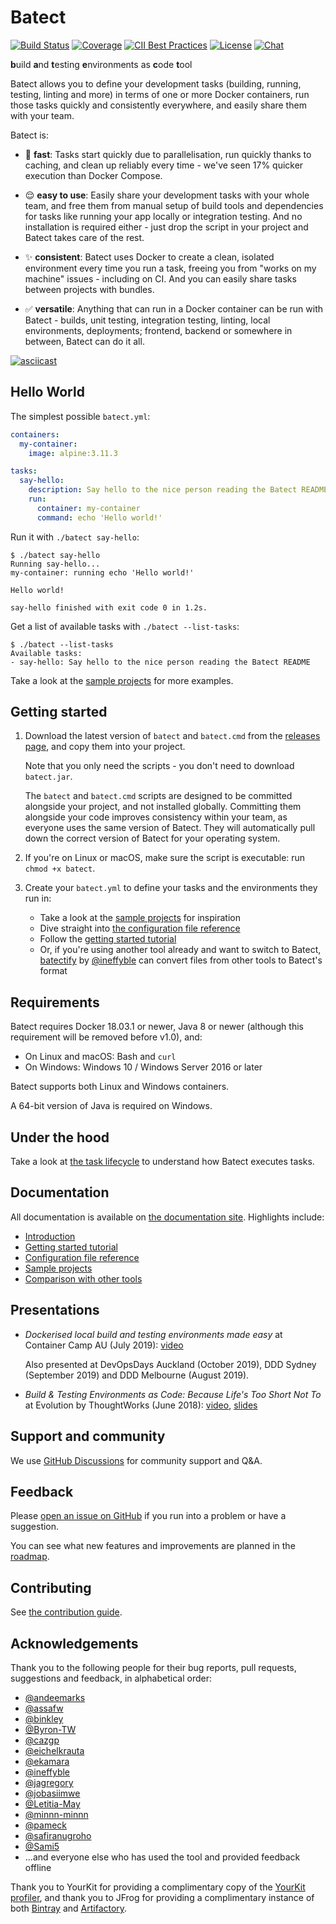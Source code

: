 # Batect
[![Build Status](https://github.com/batect/batect/workflows/CI/badge.svg)](https://github.com/batect/batect/actions?query=workflow%3ACI+branch%3Amain)
[![Coverage](https://img.shields.io/codecov/c/github/batect/batect.svg)](https://codecov.io/gh/batect/batect)
[![CII Best Practices](https://bestpractices.coreinfrastructure.org/projects/2698/badge)](https://bestpractices.coreinfrastructure.org/projects/2698)
[![License](https://img.shields.io/github/license/batect/batect.svg)](https://opensource.org/licenses/Apache-2.0)
[![Chat](https://img.shields.io/badge/chat-on%20GitHub%20Discussions-brightgreen.svg)](https://github.com/batect/batect/discussions)

**b**uild **a**nd **t**esting **e**nvironments as **c**ode **t**ool

Batect allows you to define your development tasks (building, running, testing, linting and more) in terms of one or more
Docker containers, run those tasks quickly and consistently everywhere, and easily share them with your team.

Batect is:

* :rocket: **fast**: Tasks start quickly due to parallelisation, run quickly thanks to caching, and clean up reliably every time - we've
  seen 17% quicker execution than Docker Compose.

* :relieved: **easy to use**: Easily share your development tasks with your whole team, and free them from manual setup of build tools and dependencies
  for tasks like running your app locally or integration testing. And no installation is required either - just drop the script in your
  project and Batect takes care of the rest.

* :sparkles: **consistent**: Batect uses Docker to create a clean, isolated environment every time you run a task, freeing you from "works on my machine"
  issues - including on CI. And you can easily share tasks between projects with bundles.

* :white_check_mark: **versatile**: Anything that can run in a Docker container can be run with Batect - builds, unit testing, integration testing, linting,
  local environments, deployments; frontend, backend or somewhere in between, Batect can do it all.

[![asciicast](https://asciinema.org/a/714gRQsQW1VDHQMuWzwRuAdU4.svg)](https://asciinema.org/a/714gRQsQW1VDHQMuWzwRuAdU4)

## Hello World

The simplest possible `batect.yml`:

```yaml
containers:
  my-container:
    image: alpine:3.11.3

tasks:
  say-hello:
    description: Say hello to the nice person reading the Batect README
    run:
      container: my-container
      command: echo 'Hello world!'
```

Run it with `./batect say-hello`:

```
$ ./batect say-hello
Running say-hello...
my-container: running echo 'Hello world!'

Hello world!

say-hello finished with exit code 0 in 1.2s.
```

Get a list of available tasks with `./batect --list-tasks`:

```
$ ./batect --list-tasks
Available tasks:
- say-hello: Say hello to the nice person reading the Batect README
```

Take a look at the [sample projects](https://batect.dev/docs/getting-started/sample-projects/) for more examples.

## Getting started

1. Download the latest version of `batect` and `batect.cmd` from the [releases page](https://github.com/batect/batect/releases),
   and copy them into your project.

    Note that you only need the scripts - you don't need to download `batect.jar`.

    The `batect` and `batect.cmd` scripts are designed to be committed alongside your project, and not installed globally. Committing
    them alongside your code improves consistency within your team, as everyone uses the same version of Batect. They will
    automatically pull down the correct version of Batect for your operating system.

2. If you're on Linux or macOS, make sure the script is executable: run `chmod +x batect`.

3. Create your `batect.yml` to define your tasks and the environments they run in:
    * Take a look at the [sample projects](https://batect.dev/docs/getting-started/sample-projects/) for inspiration
    * Dive straight into [the configuration file reference](https://batect.dev/docs/reference/config)
    * Follow the [getting started tutorial](https://batect.dev/docs/getting-started/tutorial)
    * Or, if you're using another tool already and want to switch to Batect,
      [batectify](https://batectify.enchanting.dev/) by [@ineffyble](https://github.com/ineffyble) can convert files from
      other tools to Batect's format

## Requirements

Batect requires Docker 18.03.1 or newer, Java 8 or newer (although this requirement will be removed before v1.0), and:

* On Linux and macOS: Bash and `curl`
* On Windows: Windows 10 / Windows Server 2016 or later

Batect supports both Linux and Windows containers.

A 64-bit version of Java is required on Windows.

## Under the hood

Take a look at [the task lifecycle](https://batect.dev/docs/concepts/task-lifecycle) to understand how Batect executes tasks.

## Documentation

All documentation is available on [the documentation site](https://batect.dev). Highlights include:

* [Introduction](https://batect.dev/docs/)
* [Getting started tutorial](https://batect.dev/docs/getting-started/tutorial)
* [Configuration file reference](https://batect.dev/docs/reference/config)
* [Sample projects](https://batect.dev/docs/getting-started/sample-projects)
* [Comparison with other tools](https://batect.dev/docs/getting-started/comparison)

## Presentations

* *Dockerised local build and testing environments made easy* at Container Camp AU (July 2019): [video](https://www.youtube.com/watch?v=qNzv7IuTp50)

  Also presented at DevOpsDays Auckland (October 2019), DDD Sydney (September 2019) and DDD Melbourne (August 2019).

* *Build & Testing Environments as Code: Because Life's Too Short Not To* at Evolution by ThoughtWorks (June 2018):
  [video](https://www.thoughtworks.com/evolution-by-thoughtworks/content#Presentations),
  [slides](https://www.slideshare.net/ThoughtWorks/charles-korn-build-testing-environments-as-code-because-lifes-too-short-not-to-evolution-102970374)

## Support and community

We use [GitHub Discussions](https://github.com/batect/batect/discussions) for community support and Q&A.

## Feedback

Please [open an issue on GitHub](https://github.com/batect/batect/issues/new) if you run into a problem or have a suggestion.

You can see what new features and improvements are planned in the [roadmap](ROADMAP.md).

## Contributing

See [the contribution guide](CONTRIBUTING.md).

## Acknowledgements

Thank you to the following people for their bug reports, pull requests, suggestions and feedback, in alphabetical order:

* [@andeemarks](https://github.com/andeemarks)
* [@assafw](https://github.com/assafw)
* [@binkley](https://github.com/binkley)
* [@Byron-TW](https://github.com/Byron-TW)
* [@cazgp](https://github.com/cazgp)
* [@eichelkrauta](https://github.com/eichelkrauta)
* [@ekamara](https://github.com/ekamara)
* [@ineffyble](https://github.com/ineffyble)
* [@jagregory](https://github.com/jagregory)
* [@jobasiimwe](https://github.com/jobasiimwe)
* [@Letitia-May](https://github.com/Letitia-May)
* [@minnn-minnn](https://github.com/minnn-minnn)
* [@pameck](https://github.com/pameck)
* [@safiranugroho](https://github.com/safiranugroho)
* [@Sami5](https://github.com/Sami5)
* ...and everyone else who has used the tool and provided feedback offline

Thank you to YourKit for providing a complimentary copy of the [YourKit profiler](https://www.yourkit.com/java/profiler), and
thank you to JFrog for providing a complimentary instance of both [Bintray](https://bintray.com/batect/batect/batect) and
[Artifactory](https://jfrog.com/artifactory/).
